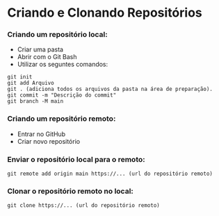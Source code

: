 # Criando e Clonando Repositórios

### Criando um repositório local:
 - Criar uma pasta
 - Abrir com o Git Bash
 - Utilizar os seguntes comandos:

```
git init
git add Arquivo
git . (adiciona todos os arquivos da pasta na área de preparação).
git commit -m "Descrição do commit"
git branch -M main
```
### Criando um repositório remoto:
  - Entrar no GitHub
  - Criar novo repositório

### Enviar o repositório local para o remoto:
```
git remote add origin main https://... (url do repositório remoto)
```
### Clonar o repositório remoto no local:
```
git clone https://... (url do repositório remoto)
```

